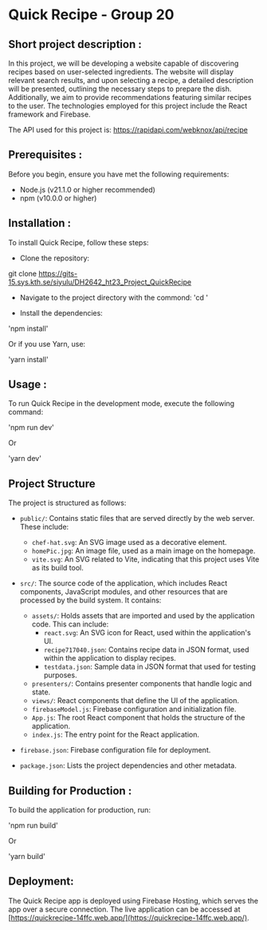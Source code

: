 # Quick Recipe - Group 20

## Short project description :
In this project, we will be developing a website capable of discovering recipes based on user-selected ingredients. The website will display relevant search results, and upon selecting a recipe, a detailed description will be presented, outlining the necessary steps to prepare the dish. Additionally, we aim to provide recommendations featuring similar recipes to the user. The technologies employed for this project include the React framework and Firebase.

The API used for this project is:
https://rapidapi.com/webknox/api/recipe

## Prerequisites :
Before you begin, ensure you have met the following requirements: 
- Node.js (v21.1.0 or higher recommended) 
- npm (v10.0.0 or higher) 

## Installation :
To install Quick Recipe, follow these steps:

- Clone the repository:

git clone https://gits-15.sys.kth.se/siyulu/DH2642_ht23_Project_QuickRecipe

- Navigate to the project directory with the commond:
'cd '

- Install the dependencies:

'npm install'

Or if you use Yarn, use:

'yarn install'

## Usage :
To run Quick Recipe in the development mode, execute the following command:

'npm run dev'

Or

'yarn dev'

## Project Structure
The project is structured as follows:

- `public/`: Contains static files that are served directly by the web server. These include:
  - `chef-hat.svg`: An SVG image used as a decorative element.
  - `homePic.jpg`: An image file, used as a main image on the homepage.
  - `vite.svg`: An SVG related to Vite, indicating that this project uses Vite as its build tool.

- `src/`: The source code of the application, which includes React components, JavaScript modules, and other resources that are processed by the build system. It contains:
  - `assets/`: Holds assets that are imported and used by the application code. This can include:
    - `react.svg`: An SVG icon for React, used within the application's UI.
    - `recipe717040.json`: Contains recipe data in JSON format, used within the application to display recipes.
    - `testdata.json`: Sample data in JSON format that used for testing purposes.
  - `presenters/`: Contains presenter components that handle logic and state.
  - `views/`: React components that define the UI of the application.
  - `firebaseModel.js`: Firebase configuration and initialization file.
  - `App.js`: The root React component that holds the structure of the application.
  - `index.js`: The entry point for the React application.

- `firebase.json`: Firebase configuration file for deployment.
- `package.json`: Lists the project dependencies and other metadata.


## Building for Production :
To build the application for production, run:

'npm run build'

Or 

'yarn build'

## Deployment:
The Quick Recipe app is deployed using Firebase Hosting, which serves the app over a secure connection. The live application can be accessed at [https://quickrecipe-14ffc.web.app/](https://quickrecipe-14ffc.web.app/).


